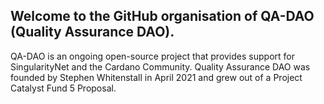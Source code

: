 ## Welcome to the GitHub organisation of QA-DAO (Quality Assurance DAO).

QA-DAO is an ongoing open-source project that provides support for SingularityNet and the Cardano Community. Quality Assurance DAO was founded by Stephen Whitenstall in April 2021 and grew out of a Project Catalyst Fund 5 Proposal.

<!--

**Here are some ideas to get you started:**

🙋‍♀️ A short introduction - what is your organization all about?
🌈 Contribution guidelines - how can the community get involved?
👩‍💻 Useful resources - where can the community find your docs? Is there anything else the community should know?
🍿 Fun facts - what does your team eat for breakfast?
🧙 Remember, you can do mighty things with the power of [Markdown](https://docs.github.com/github/writing-on-github/getting-started-with-writing-and-formatting-on-github/basic-writing-and-formatting-syntax)
-->
